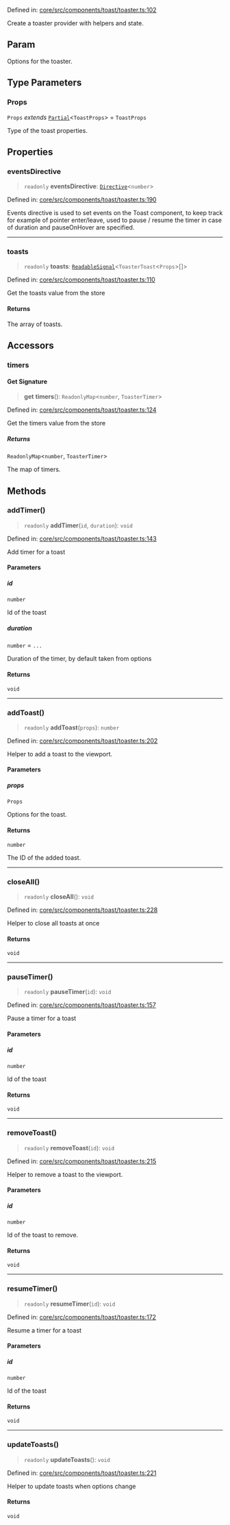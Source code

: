 Defined in: [core/src/components/toast/toaster.ts:102](https://github.com/AmadeusITGroup/AgnosUI/blob/c3b902a8c29addc82bc9fd4ba1f1334fcc281d20/core/src/components/toast/toaster.ts#L102)

Create a toaster provider with helpers and state.

## Param

Options for the toaster.

## Type Parameters

### Props

`Props` *extends* [`Partial`](https://www.typescriptlang.org/docs/handbook/utility-types.html#partialtype)\<`ToastProps`\> = `ToastProps`

Type of the toast properties.

## Properties

### eventsDirective

> `readonly` **eventsDirective**: [`Directive`](../type-aliases/Directive.md)\<`number`\>

Defined in: [core/src/components/toast/toaster.ts:190](https://github.com/AmadeusITGroup/AgnosUI/blob/c3b902a8c29addc82bc9fd4ba1f1334fcc281d20/core/src/components/toast/toaster.ts#L190)

Events directive is used to set events on the Toast component, to keep track for example of pointer enter/leave,
used to pause / resume the timer in case of duration and pauseOnHover are specified.

***

### toasts

> `readonly` **toasts**: [`ReadableSignal`](https://amadeusitgroup.github.io/tansu/interfaces/ReadableSignal.html)\<`ToasterToast`\<`Props`\>[]\>

Defined in: [core/src/components/toast/toaster.ts:110](https://github.com/AmadeusITGroup/AgnosUI/blob/c3b902a8c29addc82bc9fd4ba1f1334fcc281d20/core/src/components/toast/toaster.ts#L110)

Get the toasts value from the store

#### Returns

The array of toasts.

## Accessors

### timers

#### Get Signature

> **get** **timers**(): `ReadonlyMap`\<`number`, `ToasterTimer`\>

Defined in: [core/src/components/toast/toaster.ts:124](https://github.com/AmadeusITGroup/AgnosUI/blob/c3b902a8c29addc82bc9fd4ba1f1334fcc281d20/core/src/components/toast/toaster.ts#L124)

Get the timers value from the store

##### Returns

`ReadonlyMap`\<`number`, `ToasterTimer`\>

The map of timers.

## Methods

### addTimer()

> `readonly` **addTimer**(`id`, `duration`): `void`

Defined in: [core/src/components/toast/toaster.ts:143](https://github.com/AmadeusITGroup/AgnosUI/blob/c3b902a8c29addc82bc9fd4ba1f1334fcc281d20/core/src/components/toast/toaster.ts#L143)

Add timer for a toast

#### Parameters

##### id

`number`

Id of the toast

##### duration

`number` = `...`

Duration of the timer, by default taken from options

#### Returns

`void`

***

### addToast()

> `readonly` **addToast**(`props`): `number`

Defined in: [core/src/components/toast/toaster.ts:202](https://github.com/AmadeusITGroup/AgnosUI/blob/c3b902a8c29addc82bc9fd4ba1f1334fcc281d20/core/src/components/toast/toaster.ts#L202)

Helper to add a toast to the viewport.

#### Parameters

##### props

`Props`

Options for the toast.

#### Returns

`number`

The ID of the added toast.

***

### closeAll()

> `readonly` **closeAll**(): `void`

Defined in: [core/src/components/toast/toaster.ts:228](https://github.com/AmadeusITGroup/AgnosUI/blob/c3b902a8c29addc82bc9fd4ba1f1334fcc281d20/core/src/components/toast/toaster.ts#L228)

Helper to close all toasts at once

#### Returns

`void`

***

### pauseTimer()

> `readonly` **pauseTimer**(`id`): `void`

Defined in: [core/src/components/toast/toaster.ts:157](https://github.com/AmadeusITGroup/AgnosUI/blob/c3b902a8c29addc82bc9fd4ba1f1334fcc281d20/core/src/components/toast/toaster.ts#L157)

Pause a timer for a toast

#### Parameters

##### id

`number`

Id of the toast

#### Returns

`void`

***

### removeToast()

> `readonly` **removeToast**(`id`): `void`

Defined in: [core/src/components/toast/toaster.ts:215](https://github.com/AmadeusITGroup/AgnosUI/blob/c3b902a8c29addc82bc9fd4ba1f1334fcc281d20/core/src/components/toast/toaster.ts#L215)

Helper to remove a toast to the viewport.

#### Parameters

##### id

`number`

Id of the toast to remove.

#### Returns

`void`

***

### resumeTimer()

> `readonly` **resumeTimer**(`id`): `void`

Defined in: [core/src/components/toast/toaster.ts:172](https://github.com/AmadeusITGroup/AgnosUI/blob/c3b902a8c29addc82bc9fd4ba1f1334fcc281d20/core/src/components/toast/toaster.ts#L172)

Resume a timer for a toast

#### Parameters

##### id

`number`

Id of the toast

#### Returns

`void`

***

### updateToasts()

> `readonly` **updateToasts**(): `void`

Defined in: [core/src/components/toast/toaster.ts:221](https://github.com/AmadeusITGroup/AgnosUI/blob/c3b902a8c29addc82bc9fd4ba1f1334fcc281d20/core/src/components/toast/toaster.ts#L221)

Helper to update toasts when options change

#### Returns

`void`
